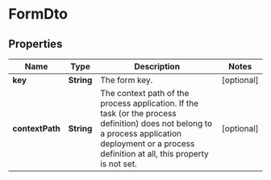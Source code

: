 

# FormDto


## Properties

Name | Type | Description | Notes
------------ | ------------- | ------------- | -------------
**key** | **String** | The form key. |  [optional]
**contextPath** | **String** | The context path of the process application. If the task (or the process definition) does not belong to a process application deployment or a process definition at all, this property is not set. |  [optional]



